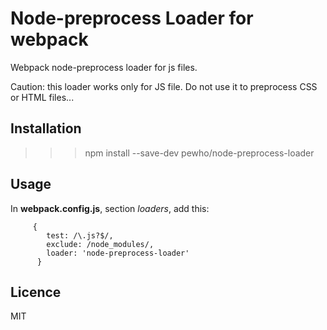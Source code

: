 Node-preprocess Loader for webpack
==================================

Webpack node-preprocess loader for js files.

Caution: this loader works only for JS file. Do not use it to preprocess CSS or HTML files...

Installation
------------

>>> npm install --save-dev pewho/node-preprocess-loader

Usage
-----

In **webpack.config.js**, section *loaders*, add this:

```
	 {
        test: /\.js?$/,
        exclude: /node_modules/,
        loader: 'node-preprocess-loader'
      }
```

Licence
-------

MIT